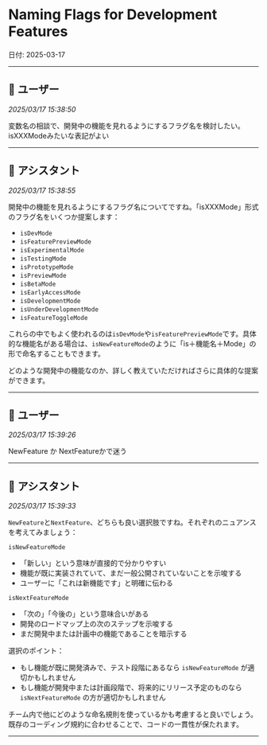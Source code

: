 # Naming Flags for Development Features

日付: 2025-03-17

---

## 👤 ユーザー
*2025/03/17 15:38:50*

変数名の相談で、開発中の機能を見れるようにするフラグ名を検討したい。isXXXModeみたいな表記がよい

---

## 🤖 アシスタント
*2025/03/17 15:38:55*

開発中の機能を見れるようにするフラグ名についてですね。「isXXXMode」形式のフラグ名をいくつか提案します：

- `isDevMode`
- `isFeaturePreviewMode`
- `isExperimentalMode`
- `isTestingMode`
- `isPrototypeMode`
- `isPreviewMode`
- `isBetaMode`
- `isEarlyAccessMode`
- `isDevelopmentMode`
- `isUnderDevelopmentMode`
- `isFeatureToggleMode`

これらの中でもよく使われるのは`isDevMode`や`isFeaturePreviewMode`です。具体的な機能名がある場合は、`isNewFeatureMode`のように「is＋機能名＋Mode」の形で命名することもできます。

どのような開発中の機能なのか、詳しく教えていただければさらに具体的な提案ができます。

---

## 👤 ユーザー
*2025/03/17 15:39:26*

NewFeature か NextFeatureかで迷う

---

## 🤖 アシスタント
*2025/03/17 15:39:33*

`NewFeature`と`NextFeature`、どちらも良い選択肢ですね。それぞれのニュアンスを考えてみましょう：

`isNewFeatureMode`
- 「新しい」という意味が直接的で分かりやすい
- 機能が既に実装されていて、まだ一般公開されていないことを示唆する
- ユーザーに「これは新機能です」と明確に伝わる

`isNextFeatureMode`
- 「次の」「今後の」という意味合いがある
- 開発のロードマップ上の次のステップを示唆する
- まだ開発中または計画中の機能であることを暗示する

選択のポイント：
- もし機能が既に開発済みで、テスト段階にあるなら `isNewFeatureMode` が適切かもしれません
- もし機能が開発中または計画段階で、将来的にリリース予定のものなら `isNextFeatureMode` の方が適切かもしれません

チーム内で他にどのような命名規則を使っているかも考慮すると良いでしょう。既存のコーディング規約に合わせることで、コードの一貫性が保たれます。

---

